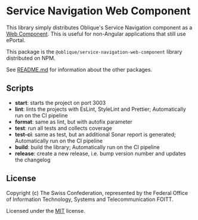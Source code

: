 # Service Navigation Web Component

This library simply distributes Oblique's Service Navigation component as a [Web Component](https://angular.dev/guide/elements).
This is useful for non-Angular applications that still use ePortal.

This package is the `@oblique/service-navigation-web-component` library distributed on NPM.

See [README.md](../../README.md) for information about the other packages.

## Scripts

- **start**: starts the project on port 3003
- **lint**: lints the projects with EsLint, StyleLint and Prettier; Automatically run on the CI pipeline
- **format**: same as lint, but with autofix parameter
- **test**: run all tests and collects coverage
- **test-ci**: same as test, but an additional Sonar report is generated; Automatically run on the CI pipeline
- **build**: build the library; Automatically run on the CI pipeline
- **release**: create a new release, i.e. bump version number and updates the changelog

## License

Copyright (c) The Swiss Confederation, represented by the Federal Office of Information Technology, Systems and Telecommunication FOITT.

Licensed under the [MIT](../../LICENSE) license.
